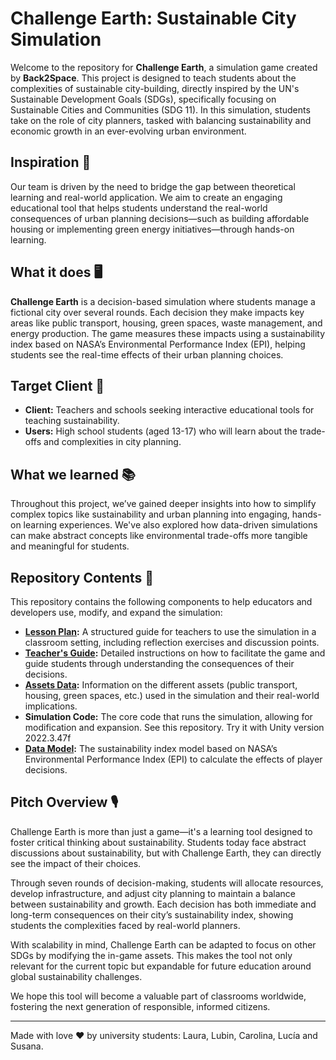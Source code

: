 # Challenge Earth: Sustainable City Simulation

Welcome to the repository for **Challenge Earth**, a simulation game created by **Back2Space**. This project is designed to teach students about the complexities of sustainable city-building, directly inspired by the UN's Sustainable Development Goals (SDGs), specifically focusing on Sustainable Cities and Communities (SDG 11). In this simulation, students take on the role of city planners, tasked with balancing sustainability and economic growth in an ever-evolving urban environment. 

## Inspiration 💭
Our team is driven by the need to bridge the gap between theoretical learning and real-world application. We aim to create an engaging educational tool that helps students understand the real-world consequences of urban planning decisions—such as building affordable housing or implementing green energy initiatives—through hands-on learning.

## What it does 🖥
**Challenge Earth** is a decision-based simulation where students manage a fictional city over several rounds. Each decision they make impacts key areas like public transport, housing, green spaces, waste management, and energy production. The game measures these impacts using a sustainability index based on NASA’s Environmental Performance Index (EPI), helping students see the real-time effects of their urban planning choices. 

## Target Client 👤
- **Client:** Teachers and schools seeking interactive educational tools for teaching sustainability.
- **Users:** High school students (aged 13-17) who will learn about the trade-offs and complexities in city planning.

## What we learned 📚
Throughout this project, we’ve gained deeper insights into how to simplify complex topics like sustainability and urban planning into engaging, hands-on learning experiences. We've also explored how data-driven simulations can make abstract concepts like environmental trade-offs more tangible and meaningful for students.

## Repository Contents 📂
This repository contains the following components to help educators and developers use, modify, and expand the simulation:

- **[Lesson Plan](/docs/Lesson%20plan.pdf):** A structured guide for teachers to use the simulation in a classroom setting, including reflection exercises and discussion points.
- **[Teacher's Guide](/docs/Teacher's%20Guide.pdf):** Detailed instructions on how to facilitate the game and guide students through understanding the consequences of their decisions.
- **[Assets Data](/docs/Assets%20data.pdf):** Information on the different assets (public transport, housing, green spaces, etc.) used in the simulation and their real-world implications.
- **Simulation Code:** The core code that runs the simulation, allowing for modification and expansion. See this repository. Try it with Unity version 2022.3.47f
- **[Data Model](/docs/EPI_prediction.ipynb):** The sustainability index model based on NASA’s Environmental Performance Index (EPI) to calculate the effects of player decisions.

## Pitch Overview 🎙
Challenge Earth is more than just a game—it's a learning tool designed to foster critical thinking about sustainability. Students today face abstract discussions about sustainability, but with Challenge Earth, they can directly see the impact of their choices. 

Through seven rounds of decision-making, students will allocate resources, develop infrastructure, and adjust city planning to maintain a balance between sustainability and growth. Each decision has both immediate and long-term consequences on their city’s sustainability index, showing students the complexities faced by real-world planners.

With scalability in mind, Challenge Earth can be adapted to focus on other SDGs by modifying the in-game assets. This makes the tool not only relevant for the current topic but expandable for future education around global sustainability challenges.

We hope this tool will become a valuable part of classrooms worldwide, fostering the next generation of responsible, informed citizens.

---

Made with love ❤️ by university students: Laura, Lubin, Carolina, Lucía and Susana.
